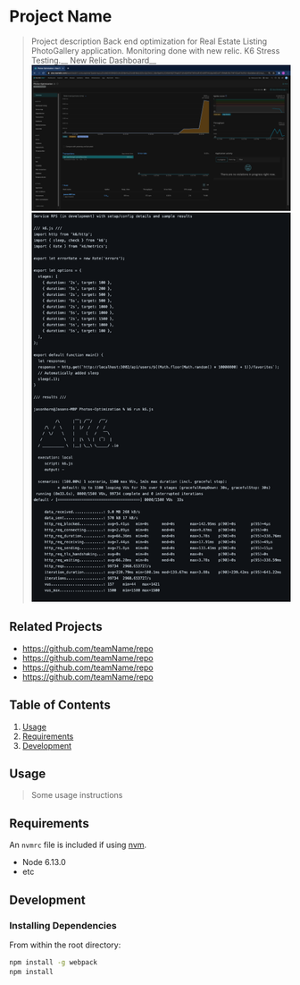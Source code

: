 # Project Name

> Project description
Back end optimization for Real Estate Listing PhotoGallery application. Monitoring done with new relic. K6 Stress Testing.__
New Relic Dashboard__
![alt text](https://github.com/Curve-Metrics/Photos-Optimization/blob/master/sample1.png?raw=true)
![alt text](https://github.com/Curve-Metrics/Photos-Optimization/blob/master/sample2.png?raw=true)
## Related Projects

  - https://github.com/teamName/repo
  - https://github.com/teamName/repo
  - https://github.com/teamName/repo
  - https://github.com/teamName/repo

## Table of Contents

1. [Usage](#Usage)
1. [Requirements](#requirements)
1. [Development](#development)

## Usage

> Some usage instructions

## Requirements

An `nvmrc` file is included if using [nvm](https://github.com/creationix/nvm).

- Node 6.13.0
- etc

## Development

### Installing Dependencies

From within the root directory:

```sh
npm install -g webpack
npm install
```

